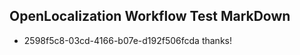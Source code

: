 ## OpenLocalization Workflow Test MarkDown
* 2598f5c8-03cd-4166-b07e-d192f506fcda 
thanks!<!--HONumber=Mar16_HO1-->
